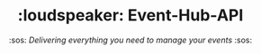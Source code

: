 <h1 align="center"> :loudspeaker: Event-Hub-API</h1>
<p align="center">:sos: <i>Delivering everything you need to manage your events</i> :sos:</p>
